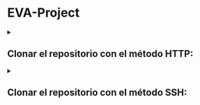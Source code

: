# EVA-Project
<details>
  <summary><h2>Clonar el repositorio con el método HTTP:</h2></summary>
  
  1. Abre la terminal o línea de comandos en tu sistema operativo.
  
  2. Navega hasta la ubicación en la que deseas clonar el repositorio del proyecto.
  
  3. Ejecuta el siguiente comando para clonar el repositorio:
  
   ```
   git clone https://github.com/imfabra/EVA-Project.git
   ```
  
   Esto creará una copia local del repositorio en tu máquina.
  
  4. Cambia al directorio del proyecto clonado:
  
   ```
   cd EVA-Project
   ```
  
  5. Asegúrate de que tienes la rama "AppEva" en tu repositorio local. Puedes verificar las ramas disponibles con el siguiente comando:
  
   ```
   git branch
   ```
  
   Si la rama "AppEva" no aparece en la lista, puedes cambiar a ella con el siguiente comando:
  
   ```
   git checkout AppEva
   ```
  
  6. A continuación, crea un entorno virtual (opcional pero se recomienda) para aislar las dependencias del proyecto. Puedes usar herramientas como `virtualenv` o `venv` para ello.
  
  7. Activa el entorno virtual:
  
  En Linux o macOS:
  
   ```
   source <nombre_del_entorno_virtual>/bin/activate
   ```
  
  En Windows:
  
   ```
   <nombre_del_entorno_virtual>\Scripts\activate
   ```
     
8. Instala las dependencias del proyecto mencionadas en el archivo "requirements.txt" con el siguiente comando:
     
   ```
   pip install -r requirements.txt
   ```
     
   Esto instalará todas las dependencias necesarias para ejecutar el proyecto.
¡Listo! Ahora has clonado el repositorio del proyecto, te has cambiado a la rama "AppEva" y has instalado las dependencias requeridas. Ahora puedes comenzar a trabajar con el proyecto Django en la rama "AppEva".
</details>
  
<details>
  <summary><h2>Clonar el repositorio con el método SSH:</h2></summary>
  
  1. Abre la terminal o línea de comandos en tu sistema operativo.

2. Navega hasta la ubicación en la que deseas clonar el repositorio del proyecto.

3. Ejecuta el siguiente comando para clonar el repositorio utilizando el método SSH:

   ```
   git clone git@github.com:imfabra/EVA-Project.git
   ```

   Esto creará una copia local del repositorio en tu máquina utilizando el método SSH.

4. Cambia al directorio del proyecto clonado:

   ```
   cd EVA-Project
   ```

5. Asegúrate de que tienes la rama "AppEva" en tu repositorio local. Puedes verificar las ramas disponibles con el siguiente comando:

   ```
   git branch
   ```

   Si la rama "AppEva" no aparece en la lista, puedes cambiar a ella con el siguiente comando:

   ```
   git checkout AppEva
   ```

6. A continuación, crea un entorno virtual (opcional pero se recomienda) para aislar las dependencias del proyecto. Puedes usar herramientas como `virtualenv` o `venv` para ello.

7. Activa el entorno virtual:

   En Linux o macOS:

   ```
   source <nombre_del_entorno_virtual>/bin/activate
   ```

   En Windows:

   ```
   <nombre_del_entorno_virtual>\Scripts\activate
   ```

8. Instala las dependencias del proyecto mencionadas en el archivo "requirements.txt" con el siguiente comando:

   ```
   pip install -r requirements.txt
   ```

   Esto instalará todas las dependencias necesarias para ejecutar el proyecto.

¡Listo! Ahora has clonado el repositorio del proyecto utilizando el método SSH, te has cambiado a la rama "AppEva" y has instalado las dependencias requeridas. Ahora puedes comenzar a trabajar con el proyecto Django en la rama "AppEva".
</details>
